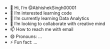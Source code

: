 - 👋 Hi, I’m @AbhishekSingh00001
- 👀 I’m interested learning code
- 🌱 I’m currently learning Data Analytics
- 💞️ I’m looking to collaborate with creative mind 
- 📫 How to reach me with email 
- 😄 Pronouns: ...
- ⚡ Fun fact: ...

<!---
AbhishekSingh00001/AbhishekSingh00001 is a ✨ special ✨ repository because its `README.md` (this file) appears on your GitHub profile.
You can click the Preview link to take a look at your changes.
--->
